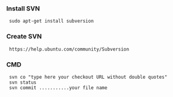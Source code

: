 
### Install SVN

     sudo apt-get install subversion
     
### Create SVN
     https://help.ubuntu.com/community/Subversion

### CMD

     svn co "type here your checkout URL without double quotes"
     svn status
     svn commit ...........your file name 
